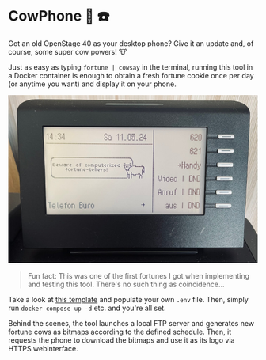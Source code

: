 # CowPhone :cow2: :phone:

Got an old OpenStage 40 as your desktop phone? Give it an update and, of course,
some super cow powers! :cow:

Just as easy as typing `fortune | cowsay` in the terminal, running this tool in
a Docker container is enough to obtain a fresh fortune cookie once per day (or
anytime you want) and display it on your phone.

![A photo of a cow](./doc/beware.jpg)

> Fun fact: This was one of the first fortunes I got when implementing and
> testing this tool. There's no such thing as coincidence...

Take a look at [this template](./.env.template) and populate your own `.env`
file. Then, simply run `docker compose up -d` etc. and you're all set.

Behind the scenes, the tool launches a local FTP server and generates new
fortune cows as bitmaps according to the defined schedule. Then, it requests the
phone to download the bitmaps and use it as its logo via HTTPS webinterface.
